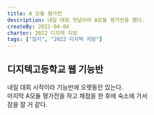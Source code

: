 ```yaml
---
title: A 모듈 평가전
description: 내일 대회 첫날이라 A모듈 평가전을 했다.
createBy: 2022-04-04
charter: 2022 디지텍 지방
tags: ["일지", "2022 디지텍 지방"]
---
```


## 디지텍고등학교 웹 기능반

내일 대회 시작이라 기능반에 오랫동안 있는다.  
마지막 A모듈 평가전을 하고 채점을 한 후에 숙소에 가서  
잠을 잘 거 같다.
